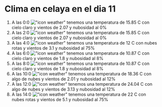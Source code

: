 # Clima en celaya en el dia 11

1. A las 0:0 !["icon weather"](http://openweathermap.org/img/w/01n.png) tenemos una temperatura de 15.85 C con cielo claro y  vientos de 2.07 y nubosidad al 0%
1. A las 2:0 !["icon weather"](http://openweathermap.org/img/w/01n.png) tenemos una temperatura de 15.85 C con cielo claro y  vientos de 2.07 y nubosidad al 0%
1. A las 4:0 !["icon weather"](http://openweathermap.org/img/w/04n.png) tenemos una temperatura de 12 C con nubes rotas y  vientos de 3.1 y nubosidad al 75%
1. A las 6:0 !["icon weather"](http://openweathermap.org/img/w/02n.png) tenemos una temperatura de 10.87 C con cielo claro y  vientos de 1.8 y nubosidad al 8%
1. A las 8:0 !["icon weather"](http://openweathermap.org/img/w/02d.png) tenemos una temperatura de 10.87 C con cielo claro y  vientos de 1.8 y nubosidad al 8%
1. A las 10:0 !["icon weather"](http://openweathermap.org/img/w/02d.png) tenemos una temperatura de 18.36 C con algo de nubes y  vientos de 2.01 y nubosidad al 12%
1. A las 12:0 !["icon weather"](http://openweathermap.org/img/w/02d.png) tenemos una temperatura de 24.04 C con algo de nubes y  vientos de 3.13 y nubosidad al 12%
1. A las 14:0 !["icon weather"](http://openweathermap.org/img/w/04d.png) tenemos una temperatura de 22 C con nubes rotas y  vientos de 5.1 y nubosidad al 75%
